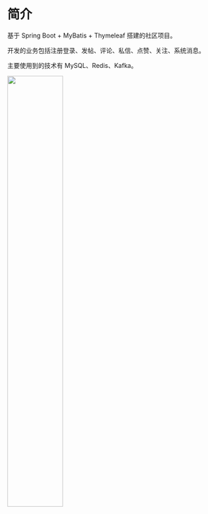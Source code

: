 # 简介

基于 Spring Boot + MyBatis + Thymeleaf 搭建的社区项目。

开发的业务包括注册登录、发帖、评论、私信、点赞、关注、系统消息。

主要使用到的技术有 MySQL、Redis、Kafka。

<img src="/community/pic/pic1.png" width="50%">
